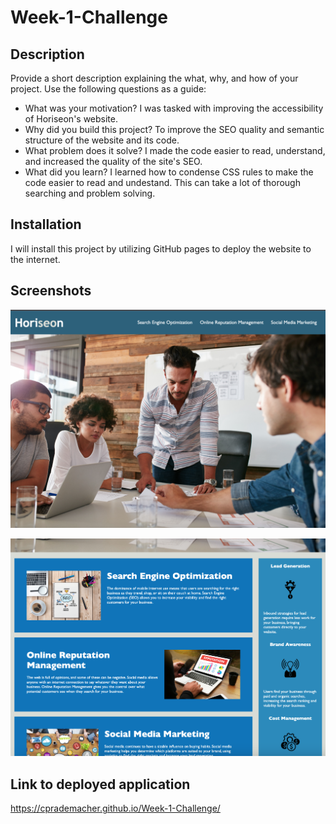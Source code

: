 # Week-1-Challenge

## Description

Provide a short description explaining the what, why, and how of your project. Use the following questions as a guide:

- What was your motivation? I was tasked with improving the accessibility of Horiseon's website.
- Why did you build this project? To improve the SEO quality and semantic structure of the website and its code.
- What problem does it solve? I made the code easier to read, understand, and increased the quality of the site's SEO.
- What did you learn? I learned how to condense CSS rules to make the code easier to read and undestand.  This can take a lot of thorough searching and problem solving.

## Installation

I will install this project by utilizing GitHub pages to deploy the website to the internet.

## Screenshots


![screenshot-1](assets/images/Screen%20Shot%202023-06-09%20at%201.00.45%20PM.png)



![screenshot-2](assets/images/Screen%20Shot%202023-06-09%20at%201.00.55%20PM.png)



## Link to deployed application

https://cprademacher.github.io/Week-1-Challenge/